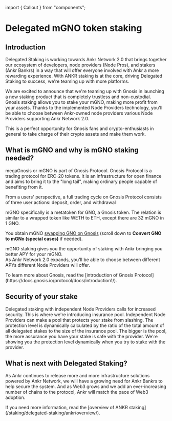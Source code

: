 import { Callout } from "components";
# Delegated mGNO token staking

## Introduction

Delegated Staking is working towards Ankr Network 2.0 that brings together our ecosystem of developers, node providers (Node Pros), and stakers (Ankr Bankrs) in a way that will offer everyone involved with Ankr a more rewarding experience.
With ANKR staking is at the core, driving Delegated Staking to success, we're teaming up with more platforms.   

We are excited to announce that we're teaming up with Gnosis in launching a new staking product that is completely trustless and non-custodial.
Gnosis staking allows you to stake your mGNO, making more profit from your assets.
Thanks to the implemented Node Providers technology, you'll be able to choose between Ankr-owned node providers various Node Providers supporting Ankr Network 2.0.

This is a perfect opportunity for Gnosis fans and crypto-enthusiasts in general to take charge of their crypto assets and make them work.

## What is mGNO and why is mGNO staking needed?

megaGnosis or mGNO is part of Gnosis Protocol. 
Gnosis Protocol is a trading protocol for ERC-20 tokens. 
It is an infrastructure for open finance and aims to bring it to the "long tail", making ordinary people capable of benefiting from it.

From a users' perspective, a full trading cycle on Gnosis Protocol consists of three user actions: deposit, order, and withdrawal

mGNO specifically is a metatoken for GNO, a Gnosis token.
The relation is similar to a wrapped token like WETH to ETH, except there are 32 mGNO in 1 GNO.

You obtain mGNO [swapping GNO on Gnosis](https://docs.gnosischain.com/node/validator-deposits#convert-gno-to-mgno-special-cases) (scroll down to **Convert GNO to mGNo (special cases)** if needed).

mGNO staking gives you the opportunity of staking with Ankr bringing you better APY for your mGNO.   
As Ankr Network 2.0 expands, you'll be able to choose between different APYs different Node Providers will offer. 

<Callout>
To learn more about Gnosis, read the [introduction of Gnosis Protocol](https://docs.gnosis.io/protocol/docs/introduction1/).
</Callout>

## Security of your stake
Delegated staking with independent Node Providers calls for increased security. 
This is where we're introducing insurance pool.
Independent Node Providers can make a pool that protects your stake from slashing. 
The protection level is dynamically calculated by the ratio of the total amount of all delegated stakes to the size of the insurance pool.
The bigger is the pool, the more assurance you have your stake is safe with the provider.
We're showing you the protection level dynamically when you try to stake with the provider.

## What is next with Delegated Staking?
As Ankr continues to release more and more infrastructure solutions powered by Ankr Network, we will have a growing need for Ankr Bankrs to help secure the system. 
And as Web3 grows and we add an ever-increasing number of chains to the protocol, Ankr will match the pace of Web3 adoption.

<Callout>
If you need more information, read the [overview of ANKR staking](/staking/delegated-staking/ankr/overview/).
</Callout>